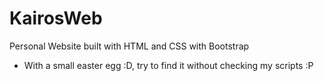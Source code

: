 # KairosWeb
Personal Website built with HTML and CSS with Bootstrap
- With a small easter egg :D, try to find it without checking my scripts :P
